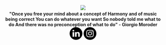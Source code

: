 <p align="center">
  <img src="first-with-text.gif">
  </br>
  <b>"Once you free your mind about a concept of Harmony and of music being correct You can do whatever you want So nobody told me what to do And there was no preconception of what to do" - Giorgio Moroder</b></br>
  <a href="https://www.linkedin.com/in/silas-leite-08a669a9/"><img src="linkedin.png" width="40" height="40" alt="linkedin"/></a>
  <a href="https://www.instagram.com/themilkstripes/"><img src="instagram(1).png" width="40" height="40" alt="instagram"/></a>
</p>


